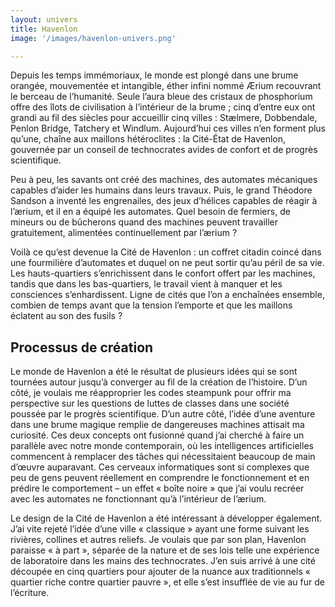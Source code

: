 ```yaml
---
layout: univers
title: Havenlon
image: '/images/havenlon-univers.png'

---
```


Depuis les temps immémoriaux, le monde est plongé dans une brume orangée,
mouvementée et intangible, éther infini nommé Ærium recouvrant le berceau
de l’humanité. Seule l’aura bleue des cristaux de phosphorium offre des
îlots de civilisation à l’intérieur de la brume ; cinq d’entre eux ont
grandi au fil des siècles pour accueillir cinq villes : Stælmere, Dobbendale,
Penlon Bridge, Tatchery et Windlum. Aujourd’hui ces villes n’en forment plus
qu’une, chaîne aux maillons hétéroclites : la Cité-État de Havenlon,
gouvernée par un conseil de technocrates avides de confort et de progrès scientifique.

Peu à peu, les savants ont créé des machines, des automates mécaniques capables
d’aider les humains dans leurs travaux. Puis, le grand Théodore Sandson a inventé
les engrenailes, des jeux d’hélices capables de réagir à l’ærium, et il en a équipé
les automates. Quel besoin de fermiers, de mineurs ou de bûcherons quand des machines
peuvent travailler gratuitement, alimentées continuellement par l’ærium ?

Voilà ce qu’est devenue la Cité de Havenlon : un coffret citadin coincé dans une
fourmilière d’automates et duquel on ne peut sortir qu’au péril de sa vie.
Les hauts-quartiers s’enrichissent dans le confort offert par les machines,
tandis que dans les bas-quartiers, le travail vient à manquer et les consciences
s’enhardissent. Ligne de cités que l’on a enchaînées ensemble, combien de temps
avant que la tension l’emporte et que les maillons éclatent au son des fusils ?

## Processus de création

Le monde de Havenlon a été le résultat de plusieurs idées qui se sont tournées
autour jusqu’à converger au fil de la création de l’histoire. D’un côté,
je voulais me réapproprier les codes steampunk pour offrir ma perspective sur
les questions de luttes de classes dans une société poussée par le progrès
scientifique. D’un autre côté, l’idée d’une aventure dans une brume magique
remplie de dangereuses machines attisait ma curiosité. Ces deux concepts ont
fusionné quand j’ai cherché à faire un parallèle avec notre monde contemporain,
où les intelligences artificielles commencent à remplacer des tâches qui
nécessitaient beaucoup de main d’œuvre auparavant. Ces cerveaux informatiques
sont si complexes que peu de gens peuvent réellement en comprendre le
fonctionnement et en prédire le comportement – un effet « boîte noire » que
j’ai voulu recréer avec les automates ne fonctionnant qu’à l’intérieur de l’ærium.

Le design de la Cité de Havenlon a été intéressant à développer également.
J’ai vite rejeté l’idée d’une ville « classique » ayant une forme suivant les rivières,
collines et autres reliefs. Je voulais que par son plan, Havenlon paraisse « à part »,
séparée de la nature et de ses lois telle une expérience de laboratoire dans
les mains des technocrates. J’en suis arrivé à une cité découpée en cinq quartiers
pour ajouter de la nuance aux traditionnels « quartier riche contre quartier pauvre »,
et elle s’est insufflée de vie au fur de l’écriture.
